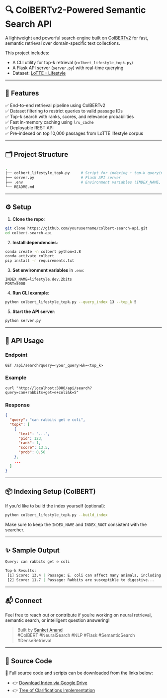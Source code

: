 
# 🔍 ColBERTv2-Powered Semantic Search API

A lightweight and powerful search engine built on [ColBERTv2](https://github.com/stanford-futuredata/ColBERT) for fast, semantic retrieval over domain-specific text collections.

This project includes:
- A CLI utility for top-k retrieval (`colbert_lifestyle_topk.py`)
- A Flask API server (`server.py`) with real-time querying
- Dataset: [LoTTE - Lifestyle](https://huggingface.co/datasets/colbertv2/lotte)

---

## 🚀 Features

✅ End-to-end retrieval pipeline using ColBERTv2  
✅ Dataset filtering to restrict queries to valid passage IDs  
✅ Top-k search with ranks, scores, and relevance probabilities  
✅ Fast in-memory caching using `lru_cache`  
✅ Deployable REST API  
✅ Pre-indexed on top 10,000 passages from LoTTE lifestyle corpus  

---

## 🗂 Project Structure

```bash
.
├── colbert_lifestyle_topk.py     # Script for indexing + top-k querying
├── server.py                     # Flask API server
├── .env                          # Environment variables (INDEX_NAME, PORT, etc.)
└── README.md
```

---

## ⚙️ Setup

1. **Clone the repo**:
```bash
git clone https://github.com/yourusername/colbert-search-api.git
cd colbert-search-api
```

2. **Install dependencies**:
```bash
conda create -n colbert python=3.8
conda activate colbert
pip install -r requirements.txt
```

3. **Set environment variables** in `.env`:
```env
INDEX_NAME=lifestyle.dev.2bits
PORT=5000
```

4. **Run CLI example**:
```bash
python colbert_lifestyle_topk.py --query_index 13 --top_k 5
```

5. **Start the API server**:
```bash
python server.py
```

---

## 🔎 API Usage

### Endpoint

```
GET /api/search?query=<your_query>&k=<top_k>
```

### Example

```
curl "http://localhost:5000/api/search?query=can+rabbits+get+e+coli&k=5"
```

### Response
```json
{
  "query": "can rabbits get e coli",
  "topk": [
    {
      "text": "...",
      "pid": 123,
      "rank": 1,
      "score": 13.5,
      "prob": 0.56
    },
    ...
  ]
}
```

---

## 📦 Indexing Setup (ColBERT)

If you'd like to build the index yourself (optional):

```bash
python colbert_lifestyle_topk.py --build_index
```

Make sure to keep the `INDEX_NAME` and `INDEX_ROOT` consistent with the searcher.

---

## ✨ Sample Output

```bash
Query: can rabbits get e coli

Top-k Results:
 [1] Score: 13.4 | Passage: E. coli can affect many animals, including...
 [2] Score: 11.7 | Passage: Rabbits are susceptible to digestive...
```

---

## 📬 Connect

Feel free to reach out or contribute if you’re working on neural retrieval, semantic search, or intelligent question answering!

> Built by [Sanket Anand](https://www.linkedin.com/in/sanket-anand-a35606304/)  
> #ColBERT #NeuralSearch #NLP #Flask #SemanticSearch #DenseRetrieval

---

## 📁 Source Code

🔗 Full source code and scripts can be downloaded from the links below:  
- 👉 [Download Index via Google Drive](https://drive.google.com/file/d/1xHSvfvSrDWC-e83Fg1ZjRPOOyhvlUrJD/view?usp=sharing)
- 👉 [Tree of Clarifications Implementation](https://github.com/sanketa124/tobyapp/tree/master/Tree%20of%20Clarifications%20Implementation)
